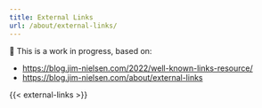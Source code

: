 ```yaml
---
title: External Links
url: /about/external-links/
---
```


<div class="box">

🚧 This is a work in progress, based on:

- https://blog.jim-nielsen.com/2022/well-known-links-resource/
- https://blog.jim-nielsen.com/about/external-links

</div>

{{< external-links >}}
